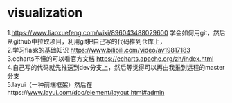 # visualization
1.https://www.liaoxuefeng.com/wiki/896043488029600  学会如何用git，然后从github中拉取项目，利用git把自己写的代码推到仓库上，<br>
2.学习flask的基础知识 https://www.bilibili.com/video/av19817183<br>
3.echarts不懂的可以看官方文档 https://echarts.apache.org/zh/index.html<br>
4.自己写的代码就先推送到dev分支上，然后等觉得可以再由我推到远程的master分支<br>
5.layui（一种前端框架）然后在https://www.layui.com/doc/element/layout.html#admin 
